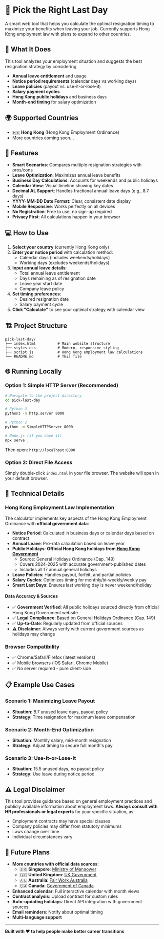 # 📅 Pick the Right Last Day

A smart web tool that helps you calculate the optimal resignation timing to maximize your benefits when leaving your job. Currently supports Hong Kong employment law with plans to expand to other countries.

## 🎯 What It Does

This tool analyzes your employment situation and suggests the best resignation strategy by considering:

- **Annual leave entitlement** and usage
- **Notice period requirements** (calendar days vs working days)
- **Leave policies** (payout vs. use-it-or-lose-it)
- **Salary payment cycles**
- **Hong Kong public holidays** and business days
- **Month-end timing** for salary optimization

## 🌍 Supported Countries

- 🇭🇰 **Hong Kong** (Hong Kong Employment Ordinance)
- More countries coming soon...

## 🚀 Features

- **Smart Scenarios**: Compares multiple resignation strategies with pros/cons
- **Leave Optimization**: Maximizes annual leave benefits
- **Business Day Calculations**: Accounts for weekends and public holidays
- **Calendar View**: Visual timeline showing key dates
- **Decimal AL Support**: Handles fractional annual leave days (e.g., 8.7 days)
- **YYYY-MM-DD Date Format**: Clear, consistent date display
- **Mobile Responsive**: Works perfectly on all devices
- **No Registration**: Free to use, no sign-up required
- **Privacy First**: All calculations happen in your browser

## 💻 How to Use

1. **Select your country** (currently Hong Kong only)
2. **Enter your notice period** with calculation method:
   - Calendar days (includes weekends/holidays)
   - Working days (excludes weekends/holidays)
3. **Input annual leave details**:
   - Total annual leave entitlement
   - Days remaining as of resignation date
   - Leave year start date
   - Company leave policy
4. **Set timing preferences**:
   - Desired resignation date
   - Salary payment cycle
5. **Click "Calculate"** to see your optimal strategy with calendar view

## 🏗️ Project Structure

```
pick-last-day/
├── index.html          # Main website structure
├── styles.css          # Modern, responsive styling
├── script.js           # Hong Kong employment law calculations
└── README.md           # This file
```

## 🌐 Running Locally

### Option 1: Simple HTTP Server (Recommended)

```bash
# Navigate to the project directory
cd pick-last-day

# Python 3
python3 -m http.server 8000

# Python 2
python -m SimpleHTTPServer 8000

# Node.js (if you have it)
npx serve .
```

Then open: `http://localhost:8000`

### Option 2: Direct File Access

Simply double-click `index.html` in your file browser. The website will open in your default browser.


## 🔧 Technical Details

### Hong Kong Employment Law Implementation

The calculator implements key aspects of the Hong Kong Employment Ordinance with **official government data**:

- **Notice Period**: Calculated in business days or calendar days based on contract
- **Annual Leave**: Pro-rata calculation based on leave year  
- **Public Holidays**: **Official Hong Kong holidays from [Hong Kong Government](https://www.gov.hk/en/about/abouthk/holiday/)**
  - Source: General Holidays Ordinance (Cap. 149)
  - Covers 2024-2025 with accurate government-published dates
  - Includes all 17 annual general holidays
- **Leave Policies**: Handles payout, forfeit, and partial policies
- **Salary Cycles**: Optimizes timing for monthly/bi-weekly/weekly pay
- **Smart Last Days**: Ensures last working day is never weekend/holiday

#### **Data Accuracy & Sources**
- ✅ **Government Verified**: All public holidays sourced directly from official Hong Kong Government website
- ✅ **Legal Compliance**: Based on General Holidays Ordinance (Cap. 149)
- ✅ **Up-to-Date**: Regularly updated from official sources
- ⚠️ **Disclaimer**: Always verify with current government sources as holidays may change

### Browser Compatibility

- ✅ Chrome/Safari/Firefox (latest versions)
- ✅ Mobile browsers (iOS Safari, Chrome Mobile)
- ✅ No server required - pure client-side

## 📋 Example Use Cases

### Scenario 1: Maximizing Leave Payout
- **Situation**: 8.7 unused leave days, payout policy
- **Strategy**: Time resignation for maximum leave compensation

### Scenario 2: Month-End Optimization
- **Situation**: Monthly salary, mid-month resignation
- **Strategy**: Adjust timing to secure full month's pay

### Scenario 3: Use-It-or-Lose-It
- **Situation**: 15.5 unused days, no payout policy
- **Strategy**: Use leave during notice period

## ⚠️ Legal Disclaimer

This tool provides guidance based on general employment practices and publicly available information about employment laws. **Always consult with HR professionals or legal experts** for your specific situation, as:

- Employment contracts may have special clauses
- Company policies may differ from statutory minimums
- Laws change over time
- Individual circumstances vary

## 🔮 Future Plans

- **More countries with official data sources**:
  - 🇸🇬 **Singapore**: [Ministry of Manpower](https://www.mom.gov.sg/employment-practices/public-holidays)
  - 🇬🇧 **United Kingdom**: [UK Government](https://www.gov.uk/bank-holidays)
  - 🇦🇺 **Australia**: [Fair Work Australia](https://www.fairwork.gov.au/about-us/policies-and-guides/public-holidays)
  - 🇨🇦 **Canada**: [Government of Canada](https://www.canada.ca/en/revenue-agency/services/tax/public-holidays.html)
- **Enhanced calendar**: Full interactive calendar with month views
- **Contract analysis**: Upload contract for custom rules
- **Auto-updating holidays**: Direct API integration with government sources
- **Email reminders**: Notify about optimal timing
- **Multi-language support**

---

**Built with ❤️ to help people make better career transitions** 
